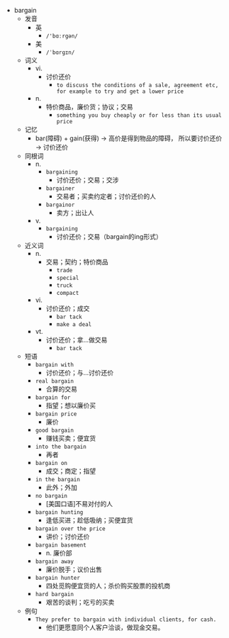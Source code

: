- bargain
  - 发音
    - 英
      - `/'bɑːrgən/`
    - 美
      - `/ˈbɑrɡɪn/`
  - 词义
    - vi.
      - 讨价还价
        - `to discuss the conditions of a sale, agreement etc, for example to try and get a lower price`
    - n.
      - 特价商品，廉价货；协议；交易
        - `something you buy cheaply or for less than its usual price`
  - 记忆
    - bar(障碍) + gain(获得) → 高价是得到物品的障碍， 所以要讨价还价 → 讨价还价
  - 同根词
    - n.
      - `bargaining`
        - 讨价还价；交易；交涉
      - `bargainer`
        - 交易者；买卖约定者；讨价还价的人
      - `bargainor`
        - 卖方；出让人
    - v.
      - `bargaining`
        - 讨价还价；交易（bargain的ing形式）
  - 近义词
    - n.
      - 交易；契约；特价商品
        - `trade`
        - `special`
        - `truck`
        - `compact`
    - vi.
      - 讨价还价；成交
        - `bar tack`
        - `make a deal`
    - vt.
      - 讨价还价；拿…做交易
        - `bar tack`
  - 短语
    - `bargain with`
      - 讨价还价；与…讨价还价 
    - `real bargain`
      - 合算的交易 
    - `bargain for`
      - 指望；想以廉价买 
    - `bargain price`
      - 廉价 
    - `good bargain`
      - 赚钱买卖；便宜货 
    - `into the bargain`
      - 再者 
    - `bargain on`
      - 成交；商定；指望 
    - `in the bargain`
      - 此外；外加 
    - `no bargain`
      - [美国口语]不易对付的人 
    - `bargain hunting`
      - 逢低买进；趁低吸纳；买便宜货 
    - `bargain over the price`
      - 讲价；讨价还价 
    - `bargain basement`
      - n. 廉价部 
    - `bargain away`
      - 廉价脱手；议价出售 
    - `bargain hunter`
      - 四处觅购便宜货的人；杀价购买股票的投机商 
    - `hard bargain`
      - 艰苦的谈判；吃亏的买卖 
  - 例句
    - `They prefer to bargain with individual clients, for cash.`
      - 他们更愿意同个人客户洽谈，做现金交易。

